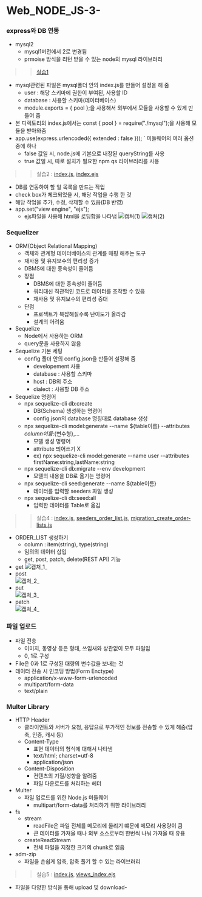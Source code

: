 # Web_NODE_JS-3-

### express와 DB 연동
- mysql2
  - mysql1버전에서 2로 변경됨
  - prmoise 방식을 리턴 받을 수 있는 node의 mysql 라이브러리
>> [실습1](https://github.com/KimUJin3359/Web_NODE_JS-3-/blob/master/001.database/index.js)
  - mysql관련된 파일은 mysql폴더 안의 index.js를 만들어 설정을 해 줌
    - user : 해당 스키마에 권한이 부여된, 사용할 ID
    - database : 사용할 스키마(데이터베이스)
    - module.exports = { pool };을 사용해서 외부에서 모듈을 사용할 수 있게 만들어 줌
  - 본 디렉토리의 index.js에서는 const { pool } = require("./mysql");을 사용해 모듈을 받아와줌    
  - app.use(express.urlencoded({ extended : false }));
    ` 미들웨어의 여러 옵션 중에 하나
    - false 값일 시, node.js에 기본으로 내장된 queryString를 사용
    - true 값일 시, 따로 설치가 필요한 npm qs 라이브러리를 사용
 
>> 실습2 : [index.js](https://github.com/KimUJin3359/Web_NODE_JS-3-/blob/master/002.database/index.js), [index.ejs](https://github.com/KimUJin3359/Web_NODE_JS-3-/blob/master/002.database/views/index.ejs)
  - DB를 연동하여 할 일 목록을 만드는 작업
  - check box가 체크되었을 시, 해당 작업을 수행 한 것
  - 해당 작업을 추가, 수정, 삭제할 수 있음(DB 반영)
  - app.set("view engine", "ejs");
    - ejs파일을 사용해 html을 로딩함을 나타냄
  ![캡처(1)](https://user-images.githubusercontent.com/50474972/108365348-774aea00-723a-11eb-9937-cd248526e4df.JPG)
  ![캡처(2)](https://user-images.githubusercontent.com/50474972/108365439-90539b00-723a-11eb-9aa1-a0bd33d8673f.JPG)

### Sequelizer
- ORM(Object Relational Mapping)
  - 객체와 관계형 데이터베이스의 관계를 매핑 해주는 도구
  - 재사용 및 유지보수의 편리성 증가
  - DBMS에 대한 종속성이 줄어듬
  - 장점
    - DBMS에 대한 종속성이 줄어듬
    - 쿼리대신 직관적인 코드로 데이터를 조작할 수 있음
    - 재사용 및 유지보수의 편리성 증대
  - 단점
    - 프로젝트가 복잡해질수록 난이도가 올라감
    - 설계의 어려움
- Sequelize
  - Node에서 사용하는 ORM
  - query문을 사용하지 않음
- Sequelize 기본 세팅
  - config 폴더 안의 config.json을 만들어 설정해 줌
    - developement 사용
    - database : 사용할 스키마
    - host : DB의 주소
    - dialect : 사용할 DB 주소
- Sequelize 명령어
  - npx sequelize-cli db:create
    - DB(Schema) 생성하는 명령어
    - config.json의 database 명칭대로 database 생성
  - npx sequelize-cli model:generate --name ${table이름} --attributes ${column이름}:${변수형},...
    - 모델 생성 명령어
    - attribute 띄어쓰기 X
    - ex) npx sequelize-cli model:generate --name user --attributes firstName:string,lastName:string
  - npx sequelize-cli db:migrate --env development
    - 모델의 내용을 DB로 옮기는 명령어
  - npx sequelize-cli seed:generate --name ${table이름}
    - 데이터를 입력할 seeders 파일 생성
  - npx sequelize-cli db:seed:all
    - 입력한 데이터를 Table로 옮김
>> 실습4 : [index.js](https://github.com/KimUJin3359/Web_NODE_JS-3-/blob/master/004.sequelizer/index.js), [seeders_order_list.js](https://github.com/KimUJin3359/Web_NODE_JS-3-/blob/master/004.sequelizer/seeders/20210218061211-order_list.js), [migration_create_order-lists.js](https://github.com/KimUJin3359/Web_NODE_JS-3-/blob/master/004.sequelizer/migrations/20210218060930-create-order-list.js)
  - ORDER_LIST 생성하기
    - column : item(string), type(string)
    - 임의의 데이터 삽입
    - get, post, patch, delete(REST API) 기능
  - get
    ![캡처_1_](https://user-images.githubusercontent.com/50474972/108370597-30f88980-7240-11eb-8c49-badb30668b7c.JPG)
  - post    
    ![캡처_2_](https://user-images.githubusercontent.com/50474972/108370601-3229b680-7240-11eb-9db6-ac892b96f4a4.JPG)
  - put    
    ![캡처_3_](https://user-images.githubusercontent.com/50474972/108370608-335ae380-7240-11eb-9b57-942451260e71.JPG)
  - patch    
    ![캡처_4_](https://user-images.githubusercontent.com/50474972/108370613-33f37a00-7240-11eb-8918-02d65f990a35.JPG)
    
### 파일 업로드
- 파일 전송
  - 이미지, 동영상 등은 형태, 쓰임새와 상관없이 모두 파일임
  - 0, 1로 구성
- File은 0과 1로 구성된 대량의 변수값을 보내는 것
- 데이터 전송 시 인코딩 방법(Form Enctype)
  - application/x-www-form-urlencoded
  - multipart/form-data
  - text/plain

### Multer Library
- HTTP Header
  - 클라이언트와 서버가 요청, 응답으로 부가적인 정보를 전송할 수 있게 해줌(압축, 인증, 캐시 등)
  - Content-Type
    - 표현 데이터의 형식에 대해서 나타냄
    - text/html; charset=utf-8
    - application/json
  - Content-Disposition
    - 컨텐츠의 기질/성향을 알려줌
    - 파일 다운로드를 처리하는 헤더
- Multer
  - 파일 업로드를 위한 Node.js 미들웨어
    - multipart/form-data를 처리하기 위한 라이브러리
- fs
  - stream
    - readFile은 파일 전체를 메모리에 올리기 떄문에 메모리 사용량이 큼
    - 큰 데이터를 가져올 때나 외부 소스로부터 한번씩 나눠 가져올 때 유용
  - createReadStream
    - 전체 파일을 지정한 크기의 chunk로 읽음
- adm-zip
  - 파일을 손쉽게 압축, 압축 풀기 할 수 있는 라이브러리
>> 실습5 : [index.js](https://github.com/KimUJin3359/Web_NODE_JS-3-/blob/master/005.multer/index.js), [views_index.ejs](https://github.com/KimUJin3359/Web_NODE_JS-3-/blob/master/005.multer/views/index.ejs)
  - 파일을 다양한 방식을 통해 upload 및 download-

    
  
